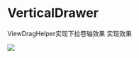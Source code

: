 # VerticalDrawer
ViewDragHelper实现下拉卷轴效果
实现效果

  
![](http://upload-images.jianshu.io/upload_images/1760489-8833a6b5640ab1df.gif?imageMogr2/auto-orient/strip)
